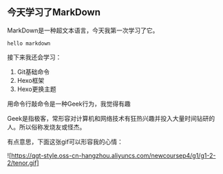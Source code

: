 ## 今天学习了MarkDown
MarkDown是一种超文本语言，今天我第一次学习了它。

`hello markdown`

接下来我还会学习：
1. Git基础命令
1. Hexo框架
1. Hexo更换主题

用命令行敲命令是一种Geek行为，我觉得有趣

Geek是指极客，常形容对计算机和网络技术有狂热兴趣并投入大量时间钻研的人。所以俗称发烧友或怪杰。

有点意思，下面这张gif可以形容我的心情：

![https://qgt-style.oss-cn-hangzhou.aliyuncs.com/newcoursep4/g1/g1-2-2/tenor.gif]
